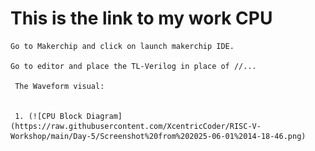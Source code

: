 # This is the link to my work CPU

    Go to Makerchip and click on launch makerchip IDE.

    Go to editor and place the TL-Verilog in place of //...

     The Waveform visual:
     
  
     1. (![CPU Block Diagram](https://raw.githubusercontent.com/XcentricCoder/RISC-V-Workshop/main/Day-5/Screenshot%20from%202025-06-01%2014-18-46.png)
